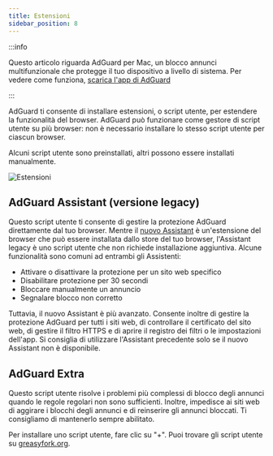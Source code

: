 ```yaml
---
title: Estensioni
sidebar_position: 8
---
```


:::info

Questo articolo riguarda AdGuard per Mac, un blocco annunci multifunzionale che protegge il tuo dispositivo a livello di sistema. Per vedere come funziona, [scarica l'app di AdGuard](https://agrd.io/download-kb-adblock)

:::

AdGuard ti consente di installare estensioni, o script utente, per estendere la funzionalità del browser. AdGuard può funzionare come gestore di script utente su più browser: non è necessario installare lo stesso script utente per ciascun browser.

Alcuni script utente sono preinstallati, altri possono essere installati manualmente.

![Estensioni](https://cdn.adtidy.org/content/kb/ad_blocker/mac/extensions.png)

## AdGuard Assistant (versione legacy)

Questo script utente ti consente di gestire la protezione AdGuard direttamente dal tuo browser. Mentre il [nuovo Assistant](/adguard-for-mac/features/browser-assistant) è un'estensione del browser che può essere installata dallo store del tuo browser, l'Assistant legacy è uno script utente che non richiede installazione aggiuntiva. Alcune funzionalità sono comuni ad entrambi gli Assistenti:

- Attivare o disattivare la protezione per un sito web specifico
- Disabilitare protezione per 30 secondi
- Bloccare manualmente un annuncio
- Segnalare blocco non corretto

Tuttavia, il nuovo Assistant è più avanzato. Consente inoltre di gestire la protezione AdGuard per tutti i siti web, di controllare il certificato del sito web, di gestire il filtro HTTPS e di aprire il registro dei filtri o le impostazioni dell'app. Si consiglia di utilizzare l'Assistant precedente solo se il nuovo Assistant non è disponibile.

## AdGuard Extra

Questo script utente risolve i problemi più complessi di blocco degli annunci quando le regole regolari non sono sufficienti. Inoltre, impedisce ai siti web di aggirare i blocchi degli annunci e di reinserire gli annunci bloccati. Ti consigliamo di mantenerlo sempre abilitato.

Per installare uno script utente, fare clic su "+". Puoi trovare gli script utente su [greasyfork.org](https://greasyfork.org/).
